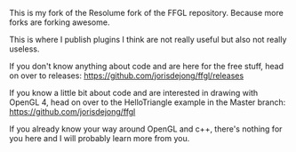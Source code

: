 This is my fork of the Resolume fork of the FFGL repository. Because more forks are forking awesome.

This is where I publish plugins I think are not really useful but also not really useless.

If you don't know anything about code and are here for the free stuff, head on over to releases: https://github.com/jorisdejong/ffgl/releases

If you know a little bit about code and are interested in drawing with OpenGL 4, head on over to the HelloTriangle example in the Master branch: https://github.com/jorisdejong/ffgl

If you already know your way around OpenGL and c++, there's nothing for you here and I will probably learn more from you.
 
